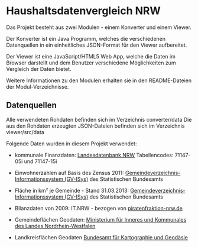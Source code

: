 ﻿Haushaltsdatenvergleich NRW
===========================

Das Projekt besteht aus zwei Modulen - einem Konverter und einem Viewer.

Der Konverter ist ein Java Programm, welches die verschiedenen Datenquellen in ein 
einheitliches JSON-Format für den Viewer aufbereitet.

Der Viewer ist eine JavaScript/HTML5 Web App, welche die Daten im Browser darstellt 
und dem Benutzer verschiedene Möglichkeiten zum Vergleich der Daten bietet.

Weitere Informationen zu den Modulen erhalten sie in den README-Dateien der Modul-Verzeichnisse.

Datenquellen
-----------

Alle verwendeten Rohdaten befinden sich im Verzeichnis converter/data
Die aus den Rohdaten erzeugten JSON-Dateien befinden sich im Verzeichnis viewer/src/data

Folgende Daten wurden in diesem Projekt verwendet:

* kommunale Finanzdaten: [Landesdatenbank NRW](https://www.landesdatenbank.nrw.de/) Tabellencodes: 71147-05i und 71147-15i

* Einwohnerzahlen auf Basis des Zensus 2011: [Gemeindeverzeichnis-Informationssystem (GV-ISys)](https://www.destatis.de/DE/ZahlenFakten/LaenderRegionen/Regionales/Gemeindeverzeichnis/Administrativ/AdministrativeUebersicht.html) des Statistischen Bundesamts

* Fläche in km² je Gemeinde - Stand 31.03.2013: [Gemeindeverzeichnis-Informationssystem (GV-ISys)](https://www.destatis.de/DE/ZahlenFakten/LaenderRegionen/Regionales/Gemeindeverzeichnis/Gemeindeverzeichnis.html) des Statistischen Bundesamts

* Bilanzdaten von 2009: IT.NRW - bezogen von [piratenfraktion-nrw.de](http://www.piratenfraktion-nrw.de/2012/12/transparenzerfolg-finanzdaten-der-kommunen-veroffentlicht/)

* Gemeindeflächen Geodaten: [Ministerium für Inneres und Kommunales des Landes Nordrhein-Westfalen](http://www.mik.nrw.de/themen-aufgaben/buergerbeteiligung-wahlen/wahlen/auf-allen-ebenen/landtagswahl/wahl-2012/wahlkreiskarten.html)

* Landkreisflächen Geodaten [Bundesamt für Kartographie und Geodäsie](http://www.geodatenzentrum.de/geodaten/gdz_rahmen.gdz_div?gdz_spr=deu&gdz_akt_zeile=5&gdz_anz_zeile=1&gdz_unt_zeile=17&gdz_user_id=0)
